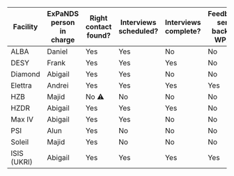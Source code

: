Facility | ExPaNDS person in charge | Right contact found? | Interviews scheduled? | Interviews complete? | Feedback sent back to WP2?
---------|--------------------------|----------------------|-----------------------|----------------------|---------------------------
ALBA     | Daniel                   | Yes                  | Yes                   | No                   | No
DESY     | Frank                    | Yes                  | Yes                   | Yes                  | No
Diamond  | Abigail                  | Yes                  | Yes                   | No                   | No
Elettra  | Andrei                   | Yes                  | Yes                   | Yes                  | Yes 
HZB      | Majid                    | No :warning:         | No                    | No                   | No 
HZDR     | Abigail                  | Yes                  | Yes                   | Yes                  | No
Max IV   | Abigail                  | Yes                  | Yes                   | No                   | No
PSI      | Alun                     | Yes                  | No                    | No                   | No
Soleil   | Majid                    | Yes                  | No                    | No                   | No
ISIS (UKRI) | Abigail               | Yes                  | Yes                   | Yes                  | Yes
